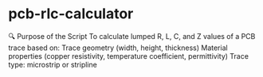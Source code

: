 # pcb-rlc-calculator
🔍 Purpose of the Script To calculate lumped R, L, C, and Z values of a PCB trace based on:  Trace geometry (width, height, thickness)  Material properties (copper resistivity, temperature coefficient, permittivity)  Trace type: microstrip or stripline
